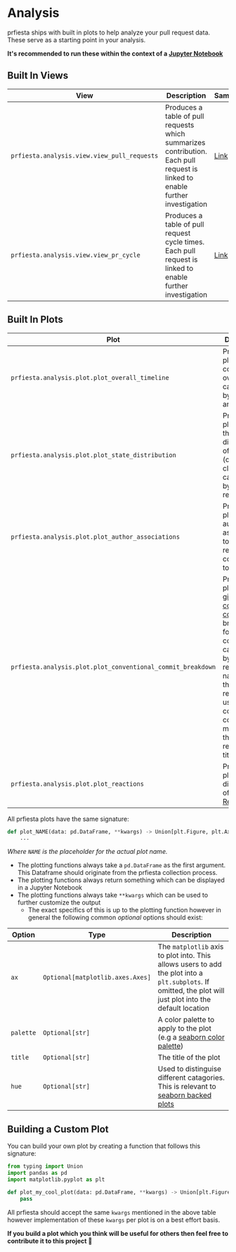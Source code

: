 # Analysis

prfiesta ships with built in plots to help analyze your pull request data. These serve as a starting point in your analysis.

**It's recommended to run these within the context of a [Jupyter Notebook](https://docs.jupyter.org/en/latest/)**

## Built In Views

| View                                        | Description                                                                                                                  | Sample                                              |
| ---------------                             | ---------------                                                                                                              | -------------                                       |
| `prfiesta.analysis.view.view_pull_requests` | Produces a table of pull requests which summarizes contribution. Each pull request is linked to enable further investigation | [Link](../notebooks/views/view_pull_requests.ipynb) |
| `prfiesta.analysis.view.view_pr_cycle`      | Produces a table of pull request cycle times. Each pull request is linked to enable further investigation                    | [Link](../notebooks/views/pr_cycle.ipynb)           |

## Built In Plots

  Plot                                                        | Description                                                                                                                                                                                                                                                      | Sample                                                              |
| ---------------                                             | ---------------                                                                                                                                                                                                                                                  | ------                                                              |
| `prfiesta.analysis.plot.plot_overall_timeline`              | Produces a plot showing contributions over time catagorized by month and year                                                                                                                                                                                    | [Link](../notebooks/plots/plot_overall_contribution_timeline.ipynb) |
| `prfiesta.analysis.plot.plot_state_distribution`            | Produces a plot showing the distribution of state (open or closed PR) catagorized by repository                                                                                                                                                                  | [Link](../notebooks/plots/plot_state_distribution.ipynb)            |
| `prfiesta.analysis.plot.plot_author_associations`           | Produces a plot showing authors association to the repository contributed to                                                                                                                                                                                      | [Link](../notebooks/plots/plot_author_association.ipynb)            |
| `prfiesta.analysis.plot.plot_conventional_commit_breakdown` | Produces a plot showing [git conventional commit](https://www.conventionalcommits.org/en/v1.0.0/) breakdown for contributions catagorized by repository name. Note that this requires the user to use conventional commit messages in their pull request titles. | [Link](../notebooks/plots/plot_conventional_commit_breakdown.ipynb) |
| `prfiesta.analysis.plot.plot_reactions`                     | Produces a plot showing distribution of [GitHub Reactions](https://docs.github.com/en/rest/reactions?apiVersion=2022-11-28)                                                                                                                                      | [Link](../notebooks/plots/plot_reactions.ipynb)                     |


All prfiesta plots have the same signature:

```python
def plot_NAME(data: pd.DataFrame, **kwargs) -> Union[plt.Figure, plt.Axes]:
    ...
```

*Where `NAME` is the placeholder for the actual plot name.*

- The plotting functions always take a `pd.DataFrame` as the first argument. This Dataframe should originate from the prfiesta collection process.
- The plotting functions always return something which can be displayed in a Jupyter Notebook
- The plotting functions always take `**kwargs` which can be used to further customize the output
    - The exact specifics of this is up to the plotting function however in general the following common *optional* options should exist:

| Option           | Type                             | Description                                                                                                                                                                                    |
| ---------------- | ---------------                  | ---------------                                                                                                                                                                                |
| `ax`             | `Optional[matplotlib.axes.Axes]` | The `matplotlib` axis to plot into. This allows users to add the plot into a `plt.subplots`. If omitted, the plot will just plot into the default location                                     |
| `palette`        | `Optional[str]`                  | A color palette to apply to the plot (e.g a [seaborn color palette](https://seaborn.pydata.org/tutorial/color_palettes.html))                                                                  |
| `title`          | `Optional[str]`                  | The title of the plot                                                                                                                                                                          |
| `hue`            | `Optional[str]`                  | Used to distinguise different catagories. This is relevant to [seaborn backed plots](https://seaborn.pydata.org/tutorial/color_palettes.html?highlight=hue#vary-hue-to-distinguish-categories) |


## Building a Custom Plot

You can build your own plot by creating a function that follows this signature:

```python
from typing import Union
import pandas as pd
import matplotlib.pyplot as plt

def plot_my_cool_plot(data: pd.DataFrame, **kwargs) -> Union[plt.Figure, plt.Axes, pd.DataFrame]:
    pass
```

All prfiesta should accept the same `kwargs` mentioned in the above table however implementation of these `kwargs` per plot is on a best effort basis.

**If you build a plot which you think will be useful for others then feel free to contribute it to this project 🚀**

